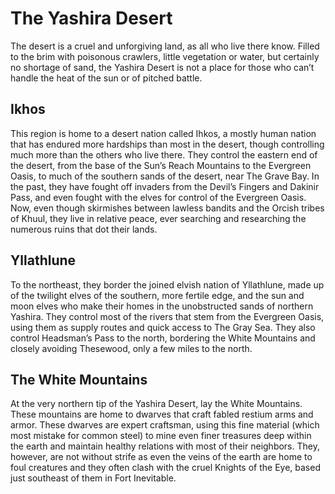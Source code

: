 ﻿# **The Yashira Desert**
The desert is a cruel and unforgiving land, as all who live there know.  Filled to the brim with poisonous crawlers, little vegetation or water, but certainly no shortage of sand, the Yashira Desert is not a place for those who can’t handle the heat of the sun or of pitched battle.
## __Ikhos__
This region is home to a desert nation called Ihkos, a mostly human nation that has endured more hardships than most in the desert, though controlling much more than the others who live there.  They control the eastern end of the desert, from the base of the Sun’s Reach Mountains to the Evergreen Oasis, to much of the southern sands of the desert, near The Grave Bay.  In the past, they have fought off invaders from the Devil’s Fingers and Dakinir Pass, and even fought with the elves for control of the Evergreen Oasis.  Now, even though skirmishes between lawless bandits and the Orcish tribes of Khuul, they live in relative peace, ever searching and researching the numerous ruins that dot their lands.
## __Yllathlune__
To the northeast, they border the joined elvish nation of Yllathlune, made up of the twilight elves of the southern, more fertile edge, and the sun and moon elves who make their homes in the unobstructed sands of northern Yashira.  They control most of the rivers that stem from the Evergreen Oasis, using them as supply routes and quick access to The Gray Sea.  They also control Headsman’s Pass to the north, bordering the White Mountains and closely avoiding Thesewood, only a few miles to the north.
## __The White Mountains__
At the very northern tip of the Yashira Desert, lay the White Mountains.  These mountains are home to dwarves that craft fabled restium arms and armor.  These dwarves are expert craftsman, using this fine material (which most mistake for common steel) to mine even finer treasures deep within the earth and maintain healthy relations with most of their neighbors.  They, however, are not without strife as even the veins of the earth are home to foul creatures and they often clash with the cruel Knights of the Eye, based just southeast of them in Fort Inevitable.